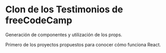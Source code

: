 # Clon de los Testimonios de freeCodeCamp

Generación de componentes y utilización de los props. 

Primero de los proyectos propuestos para conocer cómo funciona React.
